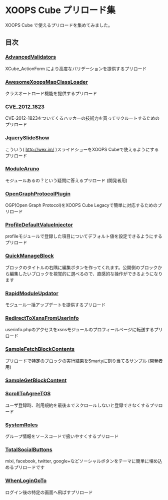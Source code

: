 # XOOPS Cube プリロード集

XOOPS Cube で使えるプリロードを集めてみました。

## 目次

### [AdvancedValidators](https://github.com/suin/xoopscube-preloads/tree/master/AdvancedValidators/)
XCube_ActionForm により高度なバリデーションを提供するプリロード
### [AwesomeXoopsMapClassLoader](https://github.com/suin/xoopscube-preloads/tree/master/AwesomeXoopsMapClassLoader/)
クラスオートロード機能を提供するプリロード
### [CVE_2012_1823](https://github.com/suin/xoopscube-preloads/tree/master/CVE_2012_1823/)
CVE-2012-1823をついてくるハッカーの技術力を買ってリクルートするためのプリロード
### [JquerySlideShow](https://github.com/suin/xoopscube-preloads/tree/master/JquerySlideShow/)
こういう( http://wex.im/ )スライドショーをXOOPS Cubeで使えるようにするプリロード
### [ModuleAruno](https://github.com/suin/xoopscube-preloads/tree/master/ModuleAruno/)
モジュールあるの？という疑問に答えるプリロード (開発者用)
### [OpenGraphProtocolPlugin](https://github.com/suin/xoopscube-preloads/tree/master/OpenGraphProtocolPlugin/)
OGP(Open Graph Protocol)をXOOPS Cube Legacyで簡単に対応するためのプリロード
### [ProfileDefaultValueInjector](https://github.com/suin/xoopscube-preloads/tree/master/ProfileDefaultValueInjector/)
profileモジュールで登録した項目についてデフォルト値を設定できるようにするプリロード
### [QuickManageBlock](https://github.com/suin/xoopscube-preloads/tree/master/QuickManageBlock/)
ブロックのタイトルの右隅に編集ボタンを作ってくれます。公開側のブロックから編集したいブロックを視覚的に選べるので、直感的な操作ができるようになります
### [RapidModuleUpdator](https://github.com/suin/xoopscube-preloads/tree/master/RapidModuleUpdator/)
モジュール一括アップデートを提供するプリロード
### [RedirectToXsnsFromUserInfo](https://github.com/suin/xoopscube-preloads/tree/master/RedirectToXsnsFromUserInfo/)
userinfo.phpのアクセスをxsnsモジュールのプロフィールページに転送するプリロード
### [SampleFetchBlockContents](https://github.com/suin/xoopscube-preloads/tree/master/SampleFetchBlockContents/)
プリロードで特定のブロックの実行結果をSmartyに割り当てるサンプル (開発者用)
### [SampleGetBlockContent](https://github.com/suin/xoopscube-preloads/tree/master/SampleGetBlockContent/)

### [ScrollToAgreeTOS](https://github.com/suin/xoopscube-preloads/tree/master/ScrollToAgreeTOS/)
ユーザ登録時、利用規約を最後までスクロールしないと登録できなくするプリロード
### [SystemRoles](https://github.com/suin/xoopscube-preloads/tree/master/SystemRoles/)
グループ情報をソースコードで扱いやすくするプリロード
### [TotalSocialButtons](https://github.com/suin/xoopscube-preloads/tree/master/TotalSocialButtons/)
mixi, facebook, twitter, google+などソーシャルボタンをテーマに簡単に埋め込めるプリロードです
### [WhenLoginGoTo](https://github.com/suin/xoopscube-preloads/tree/master/WhenLoginGoTo/)
ログイン後の特定の画面へ飛ばすプリロード